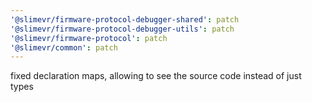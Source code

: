```yaml
---
'@slimevr/firmware-protocol-debugger-shared': patch
'@slimevr/firmware-protocol-debugger-utils': patch
'@slimevr/firmware-protocol': patch
'@slimevr/common': patch
---
```


fixed declaration maps, allowing to see the source code instead of just types
